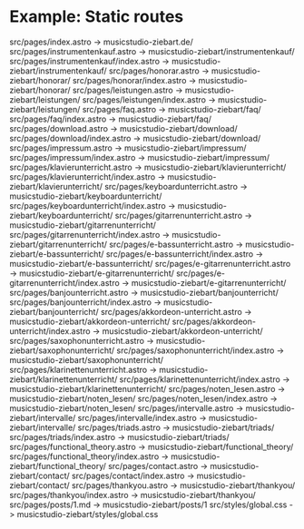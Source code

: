 # Example: Static routes
src/pages/index.astro                       -> musicstudio-ziebart.de/
src/pages/instrumentenkauf.astro            -> musicstudio-ziebart/instrumentenkauf/
src/pages/instrumentenkauf/index.astro      -> musicstudio-ziebart/instrumentenkauf/
src/pages/honorar.astro                     -> musicstudio-ziebart/honorar/
src/pages/honorar/index.astro               -> musicstudio-ziebart/honorar/
src/pages/leistungen.astro                  -> musicstudio-ziebart/leistungen/
src/pages/leistungen/index.astro            -> musicstudio-ziebart/leistungen/
src/pages/faq.astro                         -> musicstudio-ziebart/faq/
src/pages/faq/index.astro                   -> musicstudio-ziebart/faq/
src/pages/download.astro                    -> musicstudio-ziebart/download/
src/pages/download/index.astro              -> musicstudio-ziebart/download/
src/pages/impressum.astro                   -> musicstudio-ziebart/impressum/
src/pages/impressum/index.astro             -> musicstudio-ziebart/impressum/
src/pages/klavierunterricht.astro           -> musicstudio-ziebart/klavierunterricht/
src/pages/klavierunterricht/index.astro     -> musicstudio-ziebart/klavierunterricht/
src/pages/keyboardunterricht.astro          -> musicstudio-ziebart/keyboardunterricht/
src/pages/keyboardunterricht/index.astro    -> musicstudio-ziebart/keyboardunterricht/
src/pages/gitarrenunterricht.astro          -> musicstudio-ziebart/gitarrenunterricht/
src/pages/gitarrenunterricht/index.astro    -> musicstudio-ziebart/gitarrenunterricht/
src/pages/e-bassunterricht.astro            -> musicstudio-ziebart/e-bassunterricht/
src/pages/e-bassunterricht/index.astro      -> musicstudio-ziebart/e-bassunterricht/
src/pages/e-gitarrenunterricht.astro        -> musicstudio-ziebart/e-gitarrenunterricht/
src/pages/e-gitarrenunterricht/index.astro  -> musicstudio-ziebart/e-gitarrenunterricht/
src/pages/banjounterricht.astro             -> musicstudio-ziebart/banjounterricht/
src/pages/banjounterricht/index.astro       -> musicstudio-ziebart/banjounterricht/
src/pages/akkordeon-unterricht.astro        -> musicstudio-ziebart/akkordeon-unterricht/
src/pages/akkordeon-unterricht/index.astro  -> musicstudio-ziebart/akkordeon-unterricht/
src/pages/saxophonunterricht.astro          -> musicstudio-ziebart/saxophonunterricht/
src/pages/saxophonunterricht/index.astro    -> musicstudio-ziebart/saxophonunterricht/
src/pages/klarinettenunterricht.astro       -> musicstudio-ziebart/klarinettenunterricht/
src/pages/klarinettenunterricht/index.astro -> musicstudio-ziebart/klarinettenunterricht/
src/pages/noten_lesen.astro                 -> musicstudio-ziebart/noten_lesen/
src/pages/noten_lesen/index.astro           -> musicstudio-ziebart/noten_lesen/
src/pages/intervalle.astro                  -> musicstudio-ziebart/intervalle/
src/pages/intervalle/index.astro            -> musicstudio-ziebart/intervalle/
src/pages/triads.astro                      -> musicstudio-ziebart/triads/
src/pages/triads/index.astro                -> musicstudio-ziebart/triads/
src/pages/functional_theory.astro           -> musicstudio-ziebart/functional_theory/
src/pages/functional_theory/index.astro     -> musicstudio-ziebart/functional_theory/
src/pages/contact.astro                     -> musicstudio-ziebart/contact/
src/pages/contact/index.astro               -> musicstudio-ziebart/contact/
src/pages/thankyou.astro                    -> musicstudio-ziebart/thankyou/
src/pages/thankyou/index.astro              -> musicstudio-ziebart/thankyou/
src/pages/posts/1.md                        -> musicstudio-ziebart/posts/1
src/styles/global.css                       -> musicstudio-ziebart/styles/global.css